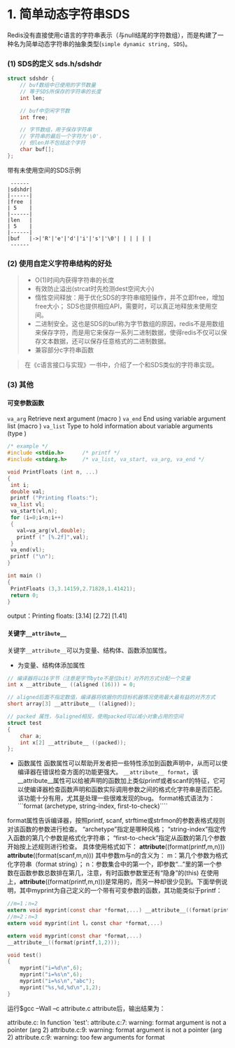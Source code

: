 # 1. 简单动态字符串SDS

Redis没有直接使用c语言的字符串表示（与null结尾的字符数组），而是构建了一种名为简单动态字符串的抽象类型(`simple dynamic string, SDS`)。

### (1) SDS的定义 sds.h/sdshdr

```c
struct sdshdr {
	// buf数组中已使用的字节数量
	// 等于SDS所保存的字符串的长度
	int len;

	// buf中空闲字节数
	int free;

	// 字节数组，用于保存字符串
	// 字符串的最后一个字符为'\0'，
	// 但len并不包括这个字符
	char buf[];
};
```

带有未使用空间的SDS示例
```
 ------
|sdshdr|
|------|
|free  |
| 5    |
|------|
|len   |
| 5    | 
|------|  
|buf   |->|'R'|'e'|'d'|'i'|'s'|'\0'| | | | | |
 ------   
```
 ### (2) 使用自定义字符串结构的好处

 > * O(1)时间内获得字符串的长度
 > * 有效防止溢出(strcat时先检测dest空间大小)
 > * 惰性空间释放：用于优化SDS的字符串缩短操作，并不立即free，增加free大小；
     SDS也提供相应API，需要时，可以真正地释放未使用空间。
 > * 二进制安全。这也是SDS的buf称为字节数组的原因，redis不是用数组来保存字符，而是用它来保存一系列二进制数据，使得redis不仅可以保存文本数据，还可以保存任意格式的二进制数据。
 > * 兼容部分c字符串函数

 > 在《c语言接口与实现》一书中，介绍了一个和SDS类似的字符串实现。

### (3) 其他

#### 可变参数函数

`va_arg`  Retrieve next argument (macro )
`va_end`  End using variable argument list (macro )
`va_list` Type to hold information about variable arguments (type )

 ```c
 /* example */
#include <stdio.h>      /* printf */
#include <stdarg.h>     /* va_list, va_start, va_arg, va_end */

void PrintFloats (int n, ...)
{
  int i;
  double val;
  printf ("Printing floats:");
  va_list vl;
  va_start(vl,n);
  for (i=0;i<n;i++)
  {
    val=va_arg(vl,double);
    printf (" [%.2f]",val);
  }
  va_end(vl);
  printf ("\n");
}

int main ()
{
  PrintFloats (3,3.14159,2.71828,1.41421);
  return 0;
}
```

output：Printing floats: [3.14] [2.72] [1.41]


#### 关键字`__attribute__`

关键字`__attribute__`可以为变量、结构体、函数添加属性。

* 为变量、结构体添加属性
```c
// 编译器将以16字节（注意是字节byte不是位bit）对齐的方式分配一个变量
int x __attribute__ ((aligned (16))) = 0;

// aligned后面不指定数值，编译器将依据你的目标机器情况使用最大最有益的对齐方式
short array[3] __attribute__ ((aligned));

// packed 属性，与aligned相反，使用packed可以减小对象占用的空间
struct test
{
	char a;
	int x[2] __attribute__ ((packed));
};

```

* 函数属性
函数属性可以帮助开发者把一些特性添加到函数声明中，从而可以使编译器在错误检查方面的功能更强大。
`__attribute__ format`，该__attribute__属性可以给被声明的函数加上类似printf或者scanf的特征，它可以使编译器检查函数声明和函数实际调用参数之间的格式化字符串是否匹配。该功能十分有用，尤其是处理一些很难发现的bug。
format格式语法为：
```format (archetype, string-index, first-to-check)````

format属性告诉编译器，按照printf, scanf, strftime或strfmon的参数表格式规则对该函数的参数进行检查。
“archetype”指定是哪种风格；
“string-index”指定传入函数的第几个参数是格式化字符串；
“first-to-check”指定从函数的第几个参数开始按上述规则进行检查。
具体使用格式如下：
__attribute__((format(printf,m,n)))
__attribute__((format(scanf,m,n)))
其中参数m与n的含义为：
m：第几个参数为格式化字符串（format string）；
n：参数集合中的第一个，即参数“…”里的第一个参数在函数参数总数排在第几，注意，有时函数参数里还有“隐身”的(this)
在使用上，__attribute__((format(printf,m,n)))是常用的，而另一种却很少见到。下面举例说明，其中myprint为自己定义的一个带有可变参数的函数，其功能类似于printf：
```c
//m=1；n=2
extern void myprint(const char *format,...) __attribute__((format(printf,1,2)));
//m=2；n=3
extern void myprint(int l，const char *format,...) 
```

```c
extern void myprint(const char *format,...) 
__attribute__((format(printf,1,2)));

void test()
{
	myprint("i=%d\n",6);
	myprint("i=%s\n",6);
	myprint("i=%s\n","abc");
	myprint("%s,%d,%d\n",1,2);
}
```
运行$gcc –Wall –c attribute.c attribute后，输出结果为：
>
attribute.c: In function `test':
attribute.c:7: warning: format argument is not a pointer (arg 2)
attribute.c:9: warning: format argument is not a pointer (arg 2)
attribute.c:9: warning: too few arguments for format



























